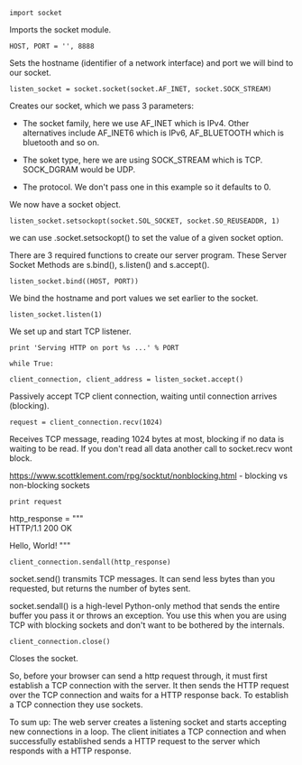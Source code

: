 `import socket`

Imports the socket module.


`HOST, PORT = '', 8888`

Sets the hostname (identifier of a network interface) and port we will bind to our socket.


`listen_socket = socket.socket(socket.AF_INET, socket.SOCK_STREAM)`

Creates our socket, which we pass 3 parameters:

* The socket family, here we use AF_INET which is IPv4. Other alternatives include AF_INET6 which is IPv6, AF_BLUETOOTH which is bluetooth and so on.

* The soket type, here we are using SOCK_STREAM which is TCP. SOCK_DGRAM would be UDP.

* The protocol. We don't pass one in this example so it defaults to 0.

We now have a socket object.

`listen_socket.setsockopt(socket.SOL_SOCKET, socket.SO_REUSEADDR, 1)`

we can use .socket.setsockopt() to set the value of a given socket option.

There are 3 required functions to create our server program. These Server Socket Methods are s.bind(), s.listen() and s.accept().

`listen_socket.bind((HOST, PORT))`

We bind the hostname and port values we set earlier to the socket.

`listen_socket.listen(1)`

We set up and start TCP listener.

`print 'Serving HTTP on port %s ...' % PORT`

`while True:`

`client_connection, client_address = listen_socket.accept()`

Passively accept TCP client connection, waiting until connection arrives (blocking).

`request = client_connection.recv(1024)`

Receives TCP message, reading 1024 bytes at most, blocking if no data is waiting to be read. If you don't read all data another call to socket.recv wont block.

https://www.scottklement.com/rpg/socktut/nonblocking.html - blocking vs non-blocking sockets

`print request`

http_response = """\
HTTP/1.1 200 OK

Hello, World!
"""

`client_connection.sendall(http_response)`

socket.send() transmits TCP messages. It can send less bytes than you requested, but returns the number of bytes sent.

socket.sendall() is a high-level Python-only method that sends the entire buffer you pass it or throws an exception. You use this when you are using TCP with blocking sockets and don't want to be bothered by the internals.

`client_connection.close()`

Closes the socket.



So, before your browser can send a http request through, it must first establish a TCP connection with the server. It then sends the HTTP request over the TCP connection and waits for a HTTP response back. To establish a TCP connection they use sockets.

To sum up: The web server creates a listening socket and starts accepting new connections in a loop. The client initiates a TCP connection and when successfully established  sends a HTTP request to the server which responds with a HTTP response.
